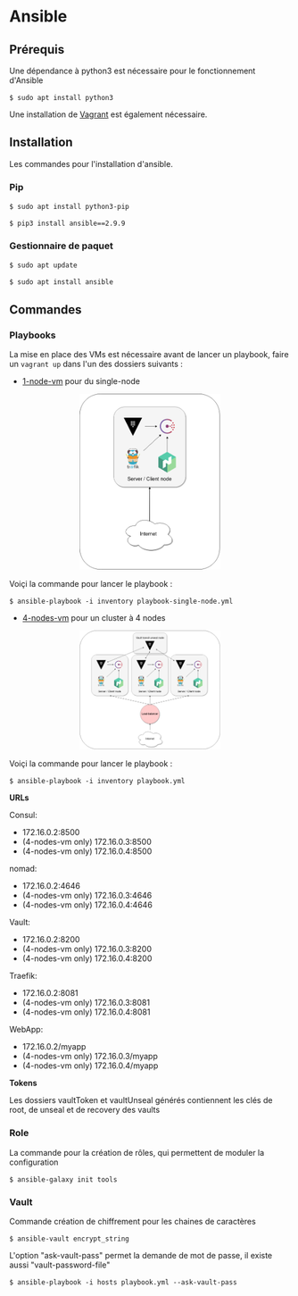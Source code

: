 # Ansible

## Prérequis

Une dépendance à python3 est nécessaire pour le fonctionnement d'Ansible

```
$ sudo apt install python3
```

Une installation de [Vagrant](https://www.vagrantup.com/downloads) est également nécessaire.

## Installation

Les commandes pour l'installation d'ansible.

### Pip

```
$ sudo apt install python3-pip
```

```
$ pip3 install ansible==2.9.9
```

### Gestionnaire de paquet

```
$ sudo apt update
```

```
$ sudo apt install ansible
```

## Commandes

### Playbooks

La mise en place des VMs est nécessaire avant de lancer un playbook, faire un `vagrant up`
dans l'un des dossiers suivants :

- [1-node-vm](../hashiCorpStack/vagrant/standard-vm/1-node-vm) pour du single-node

<p align="center">
    <img src="nomadConsulVaultSingleNode.png"
    alt="nomadConsul3NodesCluster"
    width="50%"
    />
</p>


Voiçi la commande pour lancer le playbook :

```
$ ansible-playbook -i inventory playbook-single-node.yml
```

- [4-nodes-vm](../hashiCorpStack/vagrant/standard-vm/4-nodes-vm) pour un cluster à 4 nodes

<p align="center">
    <img src="nomadConsulVaultCluster.png"
    alt="nomadConsul3NodesCluster"
    width="50%"
    />
</p>


Voiçi la commande pour lancer le playbook :

```
$ ansible-playbook -i inventory playbook.yml
```

**URLs**

Consul:

- 172.16.0.2:8500
- (4-nodes-vm only) 172.16.0.3:8500
- (4-nodes-vm only) 172.16.0.4:8500

nomad:

- 172.16.0.2:4646
- (4-nodes-vm only) 172.16.0.3:4646
- (4-nodes-vm only) 172.16.0.4:4646

Vault:

- 172.16.0.2:8200
- (4-nodes-vm only) 172.16.0.3:8200
- (4-nodes-vm only) 172.16.0.4:8200

Traefik:

- 172.16.0.2:8081
- (4-nodes-vm only) 172.16.0.3:8081
- (4-nodes-vm only) 172.16.0.4:8081

WebApp:

- 172.16.0.2/myapp
- (4-nodes-vm only) 172.16.0.3/myapp
- (4-nodes-vm only) 172.16.0.4/myapp

**Tokens**

Les dossiers vaultToken et vaultUnseal générés contiennent les clés de root, de unseal et de recovery des vaults

### Role

La commande pour la création de rôles, qui permettent de moduler la configuration

```
$ ansible-galaxy init tools
```

### Vault

Commande création de chiffrement pour les chaines de caractères

```
$ ansible-vault encrypt_string
```

L'option "ask-vault-pass" permet la demande de mot de passe, il existe aussi "vault-password-file"

```
$ ansible-playbook -i hosts playbook.yml --ask-vault-pass
```